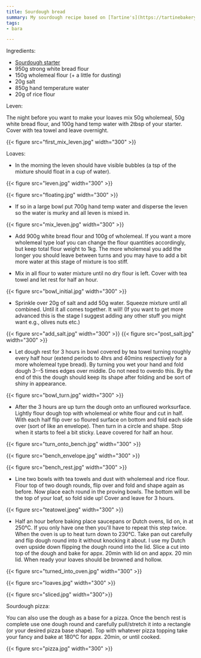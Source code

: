 ```yaml
---
title: Sourdough bread
summary: My sourdough recipe based on [Tartine's](https://tartinebakery.com/) Country Bread.
tags:
- bara

---
```


Ingredients:

 + [Sourdough starter](../starter/)
 + 950g strong white bread flour
 + 150g wholemeal flour (+ a little for dusting)
 + 20g salt
 + 850g hand temperature water
 + 20g of rice flour

Leven:

The night before you want to make your loaves mix 50g wholemeal, 50g white bread flour, and 100g hand temp water with 2tbsp of your starter. Cover with tea towel and leave overnight.

{{< figure src="first_mix_leven.jpg" width="300" >}}

Loaves:

 + In the morning the leven should have visible bubbles (a tsp of the mixture should float in a cup of water). 

{{< figure src="leven.jpg" width="300" >}}

{{< figure src="floating.jpg" width="300" >}} 
 

 + If so in a large bowl put 700g hand temp water and disperse the leven so the water is murky and all leven is mixed in.

{{< figure src="mix_leven.jpg" width="300" >}}


  + Add 900g white bread flour and 100g of wholemeal. If you want a more wholemeal type loaf you can change the flour quantities accordingly, but keep total flour weight to 1kg. The more wholemeal you add the longer you should leave between turns and you may have to add a bit more water at this stage of mixture is too stiff.

 + Mix in all flour to water mixture until no dry flour is left. Cover with tea towel and let rest for half an hour.

{{< figure src="bowl_initial.jpg" width="300" >}}

 + Sprinkle over 20g of salt and add 50g water. Squeeze mixture until all combined. Until it all comes together. It will! (If you want to get more advanced this is the stage I suggest adding any other stuff you might want e.g., olives nuts etc.)

{{< figure src="add_salt.jpg" width="300" >}}
{{< figure src="post_salt.jpg" width="300" >}}

  + Let dough rest for 3 hours in bowl covered by tea towel turning roughly every half hour (extend periods to 4hrs and 40mins respectively for a more wholemeal type bread). By turning you wet your hand and fold dough 3--5 times edges over middle. Do not need to overdo this. By the end of this the dough should keep its shape after folding and be sort of shiny in appearance.

{{< figure src="bowl_turn.jpg" width="300" >}}

 + After the 3 hours are up turn the dough onto an unfloured worksurface. Lightly flour dough top with wholemeal or white flour and cut in half. With each half flip over so floured surface on bottom and fold each side over (sort of like an envelope). Then turn in a circle and shape. Stop when it starts to feel a bit sticky. Leave covered for half an hour.
 
{{< figure src="turn_onto_bench.jpg" width="300" >}}

{{< figure src="bench_envelope.jpg" width="300" >}}

{{< figure src="bench_rest.jpg" width="300" >}}

 + Line two bowls with tea towels and dust with wholemeal and rice flour. Flour top of two dough rounds, flip over and fold and shape again as before. Now place each round in the proving bowls. The bottom will be the top of your loaf, so fold side up! Cover and leave for 3 hours.

{{< figure src="teatowel.jpeg" width="300" >}} 
 
 +  Half an hour before baking place saucepans or Dutch ovens, lid on, in at 250°C. If you only have one then you'll have to repeat this step twice. When the oven is up to heat turn down to 230°C. Take pan out carefully and flip dough round into it without knocking it about. I use my Dutch oven upside down flipping the dough round into the lid. Slice a cut into top of the dough and bake for appx. 20min with lid on and appx. 20 min lid. When ready your loaves should be browned and hollow.

{{< figure src="turned_into_oven.jpg" width="300" >}} 

{{< figure src="loaves.jpg" width="300" >}} 

{{< figure src="sliced.jpg" width="300">}}


Sourdough pizza:

You can also use the dough as a base for a pizza. Once the bench rest is complete use one dough round and carefully pull/stretch it into a rectangle (or your desired pizza base shape). Top with whatever pizza topping take your fancy and bake at 180°C for appx. 20min, or until cooked.

{{< figure src="pizza.jpg" width="300" >}}

